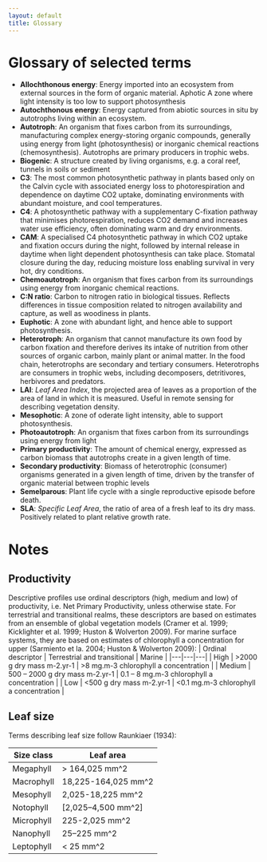 ```yaml
---
layout: default
title: Glossary
---
```

# Glossary of selected terms

* **Allochthonous energy**: Energy imported into an ecosystem from external sources in the form of organic material.
Aphotic	A zone where light intensity is too low to support photosynthesis
* **Autochthonous energy**:	Energy captured from abiotic sources in situ by autotrophs living within an ecosystem.
* **Autotroph**:	An organism that fixes carbon from its surroundings, manufacturing complex energy-storing organic compounds, generally using energy from light (photosynthesis) or inorganic chemical reactions (chemosynthesis). Autotrophs are primary producers in trophic webs.
* **Biogenic**:	A structure created by living organisms, e.g. a coral reef, tunnels in soils or sediment
* **C3**: The most common photosynthetic pathway in plants based only on the Calvin cycle with associated energy loss to photorespiration and dependence on daytime CO2 uptake, dominating environments with abundant moisture, and cool temperatures.
* **C4**: A photosynthetic pathway with a supplementary C-fixation pathway that minimises photorespiration, reduces CO2 demand and increases water use efficiency, often dominating warm and dry environments.
* **CAM**:	A specialised C4 photosynthetic pathway in which CO2 uptake and fixation occurs during the night, followed by internal release in daytime  when light dependent photosynthesis can take place. Stomatal closure during the day, reducing moisture loss enabling survival in very hot, dry conditions.
* **Chemoautotroph**:	An organism that fixes carbon from its surroundings using energy from inorganic chemical reactions.
* **C:N ratio**:	Carbon to nitrogen ratio in biological tissues. Reflects differences in tissue composition related to nitrogen availability and capture, as well as woodiness in plants.
* **Euphotic**:	A zone with abundant light, and hence able to support photosynthesis.
* **Heterotroph**:	An organism that cannot manufacture its own food by carbon fixation and therefore derives its intake of nutrition from other sources of organic carbon, mainly plant or animal matter. In the food chain, heterotrophs are secondary and tertiary consumers. Heterotrophs are consumers in trophic webs, including decomposers, detritivores, herbivores and predators.
* **LAI**:	*Leaf Area Index*, the projected area of leaves as a proportion of the area of land in which it is measured. Useful in remote sensing for describing vegetation density.
* **Mesophotic**:	A zone of oderate light intensity, able to support photosynthesis.
* **Photoautotroph**:	An organism that fixes carbon from its surroundings using energy from light
* **Primary productivity**:	The amount of chemical energy, expressed as carbon biomass that autotrophs create in a given length of time.
* **Secondary productivity**:	Biomass of heterotrophic (consumer) organisms generated in a given length of time, driven by the transfer of organic material between trophic levels
* **Semelparous**:	Plant life cycle with a single reproductive episode before death.
* **SLA**:	*Specific Leaf Area*, the ratio of area of a fresh leaf to its dry mass. Positively related to plant relative growth rate.

# Notes
## Productivity
 Descriptive profiles use ordinal descriptors (high, medium and low)  of productivity, i.e. Net Primary Productivity, unless otherwise state.  For terrestrial and transitional realms, these descriptors are based on estimates from an ensemble of global vegetation models (Cramer et al. 1999; Kicklighter et al. 1999; Huston & Wolverton 2009). For marine surface systems, they are based on estimates of chlorophyll a concentration for upper (Sarmiento et la. 2004; Huston & Wolverton 2009):
 | Ordinal descriptor |	Terrestrial and transitional | Marine |
 |---|---|---|
| High | >2000 g dry mass m-2.yr-1 | >8 mg.m-3 chlorophyll a concentration |
| Medium | 500 – 2000 g dry mass m-2.yr-1  | 0.1 – 8  mg.m-3 chlorophyll a concentration  |
| Low | <500 g dry mass m-2.yr-1  | <0.1 mg.m-3 chlorophyll a concentration  |

## Leaf size

Terms describing leaf size follow Raunkiaer (1934):

| Size class |	Leaf area |
|---|---|
|Megaphyll	|> 164,025 mm^2 |
|Macrophyll	|18,225-164,025 mm^2|
|Mesophyll	|2,025-18,225 mm^2|
|Notophyll	|[2,025–4,500 mm^2]|
|Microphyll	|225-2,025 mm^2|
|Nanophyll	|25–225 mm^2|
|Leptophyll	|< 25 mm^2|
